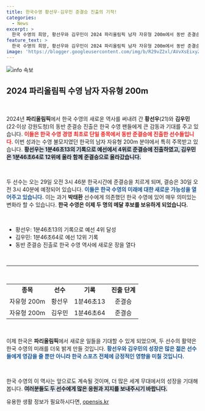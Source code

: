 ```yaml
---
title: 한국수영 황선우·김우민 준결승 진출의 기적!
categories:
  - News
excerpt: >
  한국 수영의 희망, 황선우와 김우민이 2024 파리올림픽 남자 자유형 200m에서 동반 준결승 진출! ‘베이징-런던’ 시대의 한계를 넘어, 두 명의 메달 후보로서 새로운 역사를 쓸 준비를 하고 있다. 클릭해 이들의 뜨거운 레이스를 확인하세요!
feature_text: >
  한국 수영의 희망, 황선우와 김우민이 2024 파리올림픽 남자 자유형 200m에서 동반 준결승 진출! ‘베이징-런던’ 시대의 한계를 넘어, 두 명의 메달 후보로서 새로운 역사를 쓸 준비를 하고 있다. 클릭해 이들의 뜨거운 레이스를 확인하세요!
image: 'https://blogger.googleusercontent.com/img/b/R29vZ2xl/AVvXsEixyZcFfHzMRdzZMjFBmAUKJYCLCGyLL1o632UiGVXcaFdKo_bkvkuCioo0uUKlGfBVcT3P84aROyZIXSBEx3Aw5nCQ3pTgDom1WDC4m8eifvWiAmWEEVb4x6G_l8C0QH225ldMjyaFvpxGEBGNO37VmDTDMHGhJPq73UglMfDca1-0aw/s1600/blogspot.png'
---
```


<p><img src="https://blogger.googleusercontent.com/img/b/R29vZ2xl/AVvXsEixyZcFfHzMRdzZMjFBmAUKJYCLCGyLL1o632UiGVXcaFdKo_bkvkuCioo0uUKlGfBVcT3P84aROyZIXSBEx3Aw5nCQ3pTgDom1WDC4m8eifvWiAmWEEVb4x6G_l8C0QH225ldMjyaFvpxGEBGNO37VmDTDMHGhJPq73UglMfDca1-0aw/s1600/blogspot.png" alt="info 속보" /></p>

<h2 data-ke-size="size26">2024 파리올림픽 수영 남자 자유형 200m</h2>

<p data-ke-size="size16">&nbsp;</p>

<p>2024년 <b>파리올림픽</b>에서 한국 수영의 새로운 역사를 써내려 간 <b>황선우</b>(21)와 <b>김우민</b>(22·이상 강원도청)의 동반 준결승 진출은 한국 수영 팬들에게 큰 감동과 기대를 주고 있습니다. <b><span style="color: #ee2323;">이들은 한국 수영 경영 최초로 단일 종목에서 동반 준결승에 진출한 선수들입니다.</span></b> 이번 성과는 수영 불모지였던 한국의 남자 자유형 200m 분야에서 특히 주목받고 있습니다. <b><span style="background-color: #21538527;">황선우는 1분46초13의 기록으로 예선에서 4위로 준결승에 진출하였고, 김우민은 1분46초64로 12위에 올라 함께 준결승으로 올라갔습니다.</span></b> </p>

<p data-ke-size="size16">&nbsp;</p>

<p>두 선수는 오는 29일 오전 3시 46분 한국시간에 준결승을 치르게 되며, 결승은 30일 오전 3시 40분에 예정되어 있습니다. <b><span style="color: #1a5490;">이들은 한국 수영의 미래에 대한 새로운 가능성을 열어주고 있습니다.</span></b> 이는 과거 <b>박태환</b> 선수에게 의존했던 한국 수영에 있어 매우 의미있는 변화라 할 수 있습니다. <b>한국 수영은 이제 두 명의 메달 후보를 보유하게 되었습니다.</b> </p>

<p data-ke-size="size16">&nbsp;</p>

<ul>
    <li>황선우: 1분46초13의 기록으로 예선 4위 달성</li>
    <li>김우민: 1분46초64로 예선 12위 기록</li>
    <li>동반 준결승 진출로 한국 수영 역사에 새로운 장을 열다</li>
</ul>

<p data-ke-size="size16">&nbsp;</p>

<hr>

<p data-ke-size="size16">&nbsp;</p>

<table>
    <tr>
        <td style="text-align: center; height: 17px;"><b>종목</b></td>
        <td style="text-align: center; height: 17px;"><b>선수</b></td>
        <td style="text-align: center; height: 17px;"><b>기록</b></td>
        <td style="text-align: center; height: 17px;"><b>진출 단계</b></td>
    </tr>
    <tr>
        <td style="text-align: center; height: 17px;">자유형 200m</td>
        <td style="text-align: center; height: 17px;">황선우</td>
        <td style="text-align: center; height: 17px;">1분46초13</td>
        <td style="text-align: center; height: 17px;">준결승</td>
    </tr>
    <tr>
        <td style="text-align: center; height: 17px;">자유형 200m</td>
        <td style="text-align: center; height: 17px;">김우민</td>
        <td style="text-align: center; height: 17px;">1분46초64</td>
        <td style="text-align: center; height: 17px;">준결승</td>
    </tr>
</table>

<p data-ke-size="size16">&nbsp;</p>

<p>이제 한국은 <b>파리올림픽</b>에서 새로운 일들을 기대할 수 있게 되었으며, 두 선수의 활약은 한국 수영의 미래를 더욱 밝게 만들 것입니다. <b><span style="color: #1a5490;">황선우와 김우민의 성장은 많은 젊은 선수들에게 영감을 줄 뿐만 아니라 한국 스포츠 전체에 긍정적인 영향을 미칠 것입니다.</span></b> </p>

<p data-ke-size="size16">&nbsp;</p> 

<p>한국 수영의 이 역사는 앞으로도 계속될 것이며, 더 많은 세계 무대에서의 성장을 기대해봅니다. <b><span style="background-color: #21538527;">여러분들도 두 선수에게 많은 응원과 지지를 보내주시기 바랍니다.</span></b></p>
유용한 생활 정보가 필요하시다면, <a href="https://opensis.kr" rel="dofollow">opensis.kr</a>



